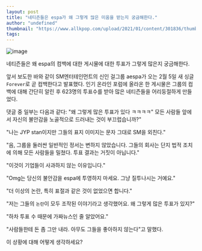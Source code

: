 ```yaml
---
layout: post
title: "네티즌들은 espa가 왜 그렇게 많은 미움을 받는지 궁금해한다."
author: "undefined"
thumbnail: "https://www.allkpop.com/upload/2021/01/content/301836/thumb/1612049769-8333e61b-e60e-4863-b470-c99c164a8f8c.jpg"
tags: 
---
```



![image](https://www.allkpop.com/upload/2021/01/content/301836/1612049769-8333e61b-e60e-4863-b470-c99c164a8f8c.jpg)

네티즌들은 왜 espa의 컴백에 대한 게시물에 대한 투표가 그렇게 많은지 궁금해한다.

앞서 보도한 바와 같이 SM엔터테인먼트의 신인 걸그룹 aespa가 오는 2월 5일 새 싱글 `Forever`로 곧 컴백한다고 발표했다. 인기 온라인 포럼에 올라온 한 게시물은 그룹의 컴백에 대해 간단히 알린 후 623명의 투표수를 받아 많은 네티즌들을 어리둥절하게 만들었다.

댓글 중 일부는 다음과 같다: "왜 그렇게 많은 투표가 있다 ㅋㅋㅋㅋ" 모든 사람들 앞에서 자신의 불안감을 노골적으로 드러내는 것이 부끄럽습니까?"

"나는 JYP stan이지만 그들의 표지 이미지는 문자 그대로 SM을 외친다."

"음, 그룹을 둘러싼 일반적인 정서는 변하지 않았습니다. 그들의 회사는 단지 법적 조치에 의해 모든 사람들을 밀쳤다. 투표 결과는 거짓이 아닙니다."

"이것이 기업들이 사과하지 않는 이유입니다."

"Omg는 당신의 불안감을 espa에 투영하지 마세요. 그냥 질투나시는 거예요."

"더 이상의 논란, 특히 표절과 같은 것이 없었으면 합니다."

"저는 그들의 `논란`이 모두 조작된 이야기라고 생각했어요. 왜 그렇게 많은 투표가 있지?"

"하차 투표 수 때문에 가짜뉴스인 줄 알았어요."

"사람들한테 돈 좀 그만 내라. 아무도 그들을 좋아하지 않는다"고 말했다.

이 상황에 대해 어떻게 생각하세요?